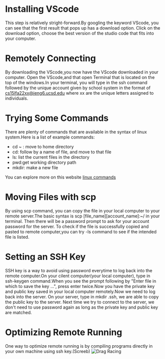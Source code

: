 # Installing VScode
This step is relatively stright-forward.By googling the keyword VScode, you can see that the first result that pops up has a download option. Click on the download option, choose the best version of the studio code that fits into your computer.
# Remotely Connecting
By downloading the VScode,you now have the VScode downloaded in your computer. Open the VScode,and that open Terminal that is located on the top of the windows.In your terminal, you will type in the ssh command followed by the unique account given by school system in the format of cs15lfa22xx@ieng6.ucsd.edu where xx are the unique letters assigned to individuals.

# Trying Some Commands
There are plenty of commands that are available in the syntax of linux system.Here is a list of example commands:
* cd ~ : move to home directory
* cd: follow by a name of file, and move to that file 
* ls: list the current files in the directory
* pwd:get working directory path
* mkdir: make a new file 

You can explore more on this website
[linux commands](https://www.hostinger.com/tutorials/linux-commands)

# Moving Files with scp
By using scp command, you can copy the file in your local computer to your remote server.The basic syntax is scp [file_name][account_name]:~/ in your terminal. Then there will be a password prompt to ask for your account password for the server. To check if the file is successfully copied and pasted to remote computer,you can try -ls command to see if the intended file is listed.

# Setting an SSH Key
SSH key is a way to avoid using password everytime to log back into the remote computer.On your cilent computer(your local computer), type in ssh-keygen command.When you see the prompt following by "Enter file in which to save the key ...", press enter twice.Now you have the private key and public key saved in your local computer  remotely.Now we need to log back into the server. On your server, type in mkdir .ssh, we are able to copy the public key to the server. Next time we try to connect to the server, we don't need to use password again as long as the private key and public key are matched.

# Optimizing Remote Running
One way to optimize remote running is by compiling programs directly in your own machine using ssh key.(Screeb)
![Drag Racing](hellodjr/cse15l-lab-reports-fa22/blob/main/download%20options.png)
